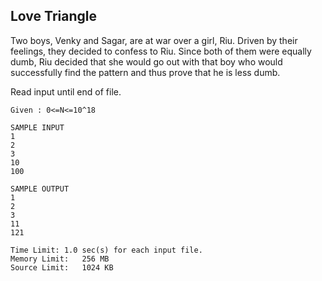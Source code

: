 ## Love Triangle

Two boys, Venky and Sagar, are at war over a girl, Riu. Driven by their feelings, they decided to confess to Riu. Since both of them were equally dumb, Riu decided that she would go out with that boy who would successfully find the pattern and thus prove that he is less dumb.

Read input until end of file.

```
Given : 0<=N<=10^18
```

```
SAMPLE INPUT
1
2
3
10
100

SAMPLE OUTPUT
1
2
3
11
121
```

```
Time Limit:	1.0 sec(s) for each input file.
Memory Limit:	256 MB
Source Limit:	1024 KB
```
